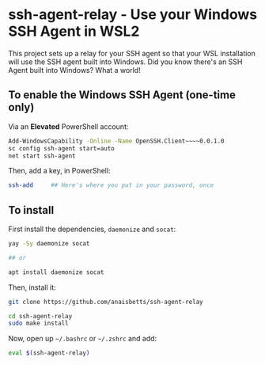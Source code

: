 # ssh-agent-relay - Use your Windows SSH Agent in WSL2

This project sets up a relay for your SSH agent so that your WSL installation will use the SSH agent built into Windows. Did you know there's an SSH Agent built into Windows? What a world!

## To enable the Windows SSH Agent (one-time only)

Via an **Elevated** PowerShell account:

```sh
Add-WindowsCapability -Online -Name OpenSSH.Client~~~~0.0.1.0
sc config ssh-agent start=auto
net start ssh-agent
```

Then, add a key, in PowerShell:

```sh
ssh-add     ## Here's where you put in your password, once
```

## To install

First install the dependencies, `daemonize` and `socat`:

```sh
yay -Sy daemonize socat

## or

apt install daemonize socat
```

Then, install it:

```sh
git clone https://github.com/anaisbetts/ssh-agent-relay

cd ssh-agent-relay
sudo make install
```

Now, open up `~/.bashrc` or `~/.zshrc` and add:

```sh
eval $(ssh-agent-relay)
```